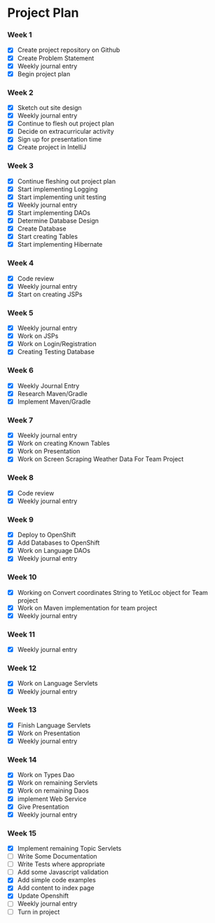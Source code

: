 # Project Plan

### Week 1
- [X] Create project repository on Github
- [X] Create Problem Statement
- [X] Weekly journal entry
- [X] Begin project plan

### Week 2
- [X] Sketch out site design
- [X] Weekly journal entry
- [X] Continue to flesh out project plan
- [X] Decide on extracurricular activity 
- [X] Sign up for presentation time
- [X] Create project in IntelliJ

### Week 3
- [X] Continue fleshing out project plan
- [X] Start implementing Logging
- [X] Start implementing unit testing
- [X] Weekly journal entry
- [X] Start implementing DAOs
- [X] Determine Database Design
- [X] Create Database
- [X] Start creating Tables
- [X] Start implementing Hibernate

### Week 4
- [X] Code review
- [X] Weekly journal entry
- [X] Start on creating JSPs

### Week 5
- [X] Weekly journal entry
- [X] Work on JSPs
- [X] Work on Login/Registration
- [X] Creating Testing Database 

### Week 6
- [X] Weekly Journal Entry
- [X] Research Maven/Gradle
- [X] Implement Maven/Gradle

### Week 7
- [X] Weekly journal entry
- [X] Work on creating Known Tables
- [X] Work on Presentation
- [X] Work on Screen Scraping Weather Data For Team Project

### Week 8
- [X] Code review
- [X] Weekly journal entry

### Week 9
- [X] Deploy to OpenShift
- [X] Add Databases to OpenShift
- [X] Work on Language DAOs
- [X] Weekly journal entry

### Week 10
- [X] Working on Convert coordinates String to YetiLoc object for Team project
- [X] Work on Maven implementation for team project
- [X] Weekly journal entry

### Week 11
- [X] Weekly journal entry

### Week 12
- [X] Work on Language Servlets
- [X] Weekly journal entry

### Week 13
- [X] Finish Language Servlets
- [X] Work on Presentation
- [X] Weekly journal entry

### Week 14
- [X] Work on Types Dao
- [X] Work on remaining Servlets
- [X] Work on remaining Daos
- [X] implement Web Service
- [X] Give Presentation
- [X] Weekly journal entry

### Week 15
- [X] Implement remaining Topic Servlets
- [ ] Write Some Documentation
- [ ] Write Tests where appropriate
- [ ] Add some Javascript validation
- [X] Add simple code examples
- [X] Add content to index page
- [X] Update Openshift
- [ ] Weekly journal entry
- [ ] Turn in project 
